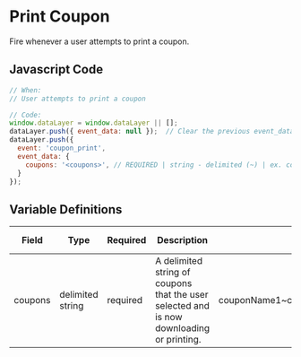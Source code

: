# Print Coupon

Fire whenever a user attempts to print a coupon.

## Javascript Code

```js
// When:
// User attempts to print a coupon

// Code:
window.dataLayer = window.dataLayer || [];
dataLayer.push({ event_data: null });  // Clear the previous event_data object.
dataLayer.push({
  event: 'coupon_print',
  event_data: {
    coupons: '<coupons>', // REQUIRED | string - delimited (~) | ex. couponName1~couponName2~couponName3	
  }
});
```

## Variable Definitions

|Field|Type|Required|Description|Example|Pattern|Min Length|Max Length|Minimum|Maximum|Multiple Of|
| --- | --- | --- | --- | --- | --- | --- | --- | --- | --- | --- |
|coupons|delimited string|required|A delimited string of coupons that the user selected and is now downloading or printing.|couponName1\~couponName2\~couponName3|

